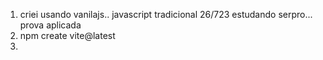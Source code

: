 1) criei usando vanilajs.. javascript tradicional 26/723 estudando serpro... prova aplicada
2) npm create vite@latest 
3) 
